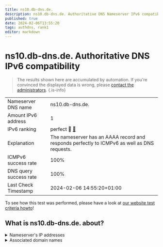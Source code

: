 ```yaml
---
title: ns10.db-dns.de.
description: ns10.db-dns.de. Authoritative DNS Nameserver IPv6 compatibility
published: true
date: 2024-02-06T13:55:20
tags: authdns, rank1
editor: markdown
---
```


# ns10.db-dns.de. Authoritative DNS IPv6 compatibility

> The results shown here are accumulated by automation. If you're convinced the displayed data is wrong, please [contact the administrators](/howto/chat). 
{.is-info}




|   |   |
| - | - |
| Nameserver DNS name | ns10.db-dns.de.
| Amount IPv6 address | 1
| IPv6 ranking | perfect :1st_place_medal: [🔗](/howto/ranking) |
| Explanation | The nameserver has an AAAA record and responds perfectly to ICMPv6 as well as DNS requests. |
| ICMPv6 success rate | 100%|
| DNS query success rate | 100% |
| Last Check Timestamp | 2024-02-06 14:55:20+01:00 |

To see how this test was performed, please have a look at [our website test criteria howto](/howto/testcriteria/authdns)!


## What is ns10.db-dns.de. about?




<details>
<summary>Nameserver's IP addresses</summary>

2600:1401:2::2e

</details>



<details>
<summary>Associated domain names</summary>

deutschebank.de

www.deutsche-bank.de

</details>
